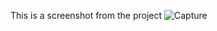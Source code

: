 This is a screenshot from the project
![Capture](https://user-images.githubusercontent.com/75880393/131346524-27693326-5e16-40f8-8c23-963b2865c737.PNG)
